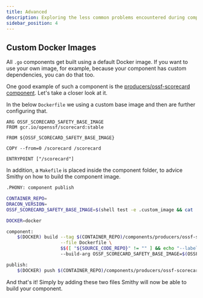 ```yaml
---
title: Advanced
description: Exploring the less common problems encountered during component creation.
sidebar_position: 4
---
```


## Custom Docker Images

All `.go` components get built using a default Docker image. If you want to use your own image, for example, because your component has custom dependencies, you can do that too.

One good example of such a component is the [producers/ossf-scorecard component](https://github.com/ocurity/dracon/tree/main/components/producers/ossf-scorecard). Let's take a closer look at it.

In the below `Dockerfile` we using a custom base image and then are further configuring that.

```text title="dracon/components/producers/ossf-scorecard/Dockerfile"
ARG OSSF_SCORECARD_SAFETY_BASE_IMAGE
FROM gcr.io/openssf/scorecard:stable

FROM ${OSSF_SCORECARD_SAFETY_BASE_IMAGE}

COPY --from=0 /scorecard /scorecard

ENTRYPOINT ["/scorecard"]
```

In addition, a `Makefile` is placed inside the component folder, to advice Smithy on how to build the component image.

```bash title="dracon/components/producers/ossf-scorecard/Makefile"
.PHONY: component publish

CONTAINER_REPO=
DRACON_VERSION=
OSSF_SCORECARD_SAFETY_BASE_IMAGE=$(shell test -e .custom_image && cat .custom_image || echo "alpine:latest")

DOCKER=docker

component:
	$(DOCKER) build --tag $(CONTAINER_REPO)/components/producers/ossf-scorecard:$(DRACON_VERSION) \
					--file Dockerfile \
					$$([ "${SOURCE_CODE_REPO}" != "" ] && echo "--label=org.opencontainers.image.source=${SOURCE_CODE_REPO}" ) \
					--build-arg OSSF_SCORECARD_SAFETY_BASE_IMAGE=$(OSSF_SCORECARD_SAFETY_BASE_IMAGE) ../../.. 1>&2

publish:
	$(DOCKER) push $(CONTAINER_REPO)/components/producers/ossf-scorecard:$(DRACON_VERSION) 1>&2
```

And that's it! Simply by adding these two files Smithy will now be able to build your component.
